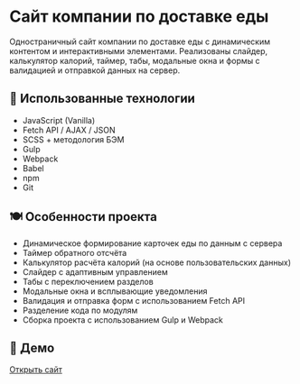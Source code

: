 # Сайт компании по доставке еды

Одностраничный сайт компании по доставке еды с динамическим контентом и интерактивными элементами. Реализованы слайдер, калькулятор калорий, таймер, табы, модальные окна и формы с валидацией и отправкой данных на сервер.

## 🔧 Использованные технологии

- JavaScript (Vanilla)
- Fetch API / AJAX / JSON
- SCSS + методология БЭМ
- Gulp
- Webpack
- Babel
- npm
- Git

## 🍽 Особенности проекта

- Динамическое формирование карточек еды по данным с сервера
- Таймер обратного отсчёта
- Калькулятор расчёта калорий (на основе пользовательских данных)
- Слайдер с адаптивным управлением
- Табы с переключением разделов
- Модальные окна и всплывающие уведомления
- Валидация и отправка форм с использованием Fetch API
- Разделение кода по модулям
- Сборка проекта с использованием Gulp и Webpack

## 🔗 Демо

[Открыть сайт](https://vrbdas.github.io/Food/)
